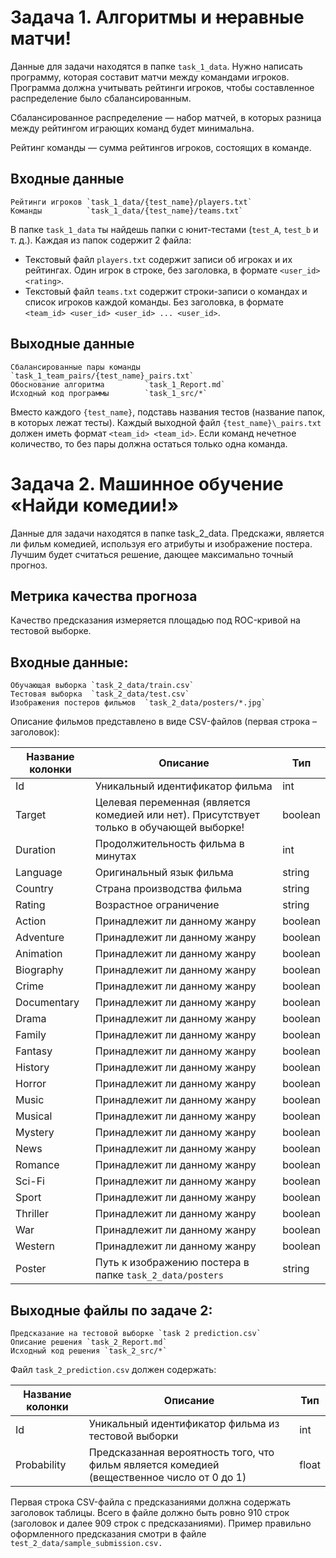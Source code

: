 # Задача 1. Алгоритмы и ~~не~~равные матчи!

Данные для задачи находятся в папке `task_1_data`. Нужно написать программу, которая составит матчи между командами игроков. Программа должна учитывать рейтинги игроков, чтобы составленное распределение было сбалансированным.

Сбалансированное распределение — набор матчей, в которых разница между рейтингом играющих команд будет минимальна.

Рейтинг команды — сумма рейтингов игроков, состоящих в команде.

## Входные данные

    Рейтинги игроков `task_1_data/{test_name}/players.txt`
    Команды          `task_1_data/{test_name}/teams.txt`

В папке `task_1_data` ты найдешь папки с юнит-тестами (`test_A`, `test_b` и т. д.). Каждая из папок содержит 2 файла:

* Текстовый файл `players.txt` содержит записи об игроках и их рейтингах. Один игрок в строке, без заголовка, в формате `<user_id> <rating>`.
* Текстовый файл `teams.txt` содержит строки-записи о командах и список игроков каждой команды. Без заголовка, в формате `<team_id> <user_id> <user_id> ... <user_id>`.

## Выходные данные

    Сбалансированные пары команды `task_1_team_pairs/{test_name}_pairs.txt`
    Обоснование алгоритма         `task_1_Report.md`
    Исходный код программы        `task_1_src/*`

Вместо каждого `{test_name}`, подставь названия тестов (название папок, в которых лежат тесты). Каждый выходной файл `{test_name}\_pairs.txt` должен иметь формат `<team_id> <team_id>`. Если команд нечетное количество, то без пары должна остаться только одна команда.

# Задача 2. Машинное обучение «Найди комедии!»

Данные для задачи находятся в папке task_2_data. Предскажи, является ли фильм комедией, используя его атрибуты и изображение постера. Лучшим будет считаться решение, дающее максимально точный прогноз.

## Метрика качества прогноза

Качество предсказания измеряется площадью под ROC-кривой на тестовой
выборке.

## Входные данные:

    Обучающая выборка `task_2_data/train.csv`
    Тестовая выборка  `task_2_data/test.csv`
    Изображения постеров фильмов  `task_2_data/posters/*.jpg`

Описание фильмов представлено в виде CSV-файлов (первая строка – заголовок):

| Название колонки | Описание                                                                                 | Тип     |
| ---------------- | ---------------------------------------------------------------------------------------- | ------- |
| Id               | Уникальный идентификатор фильма                                                          | int     |
| Target           | Целевая переменная (является комедией или нет). Присутствует только в обучающей выборке! | boolean |
| Duration         | Продолжительность фильма в минутах                                                       | int     |
| Language         | Оригинальный язык фильма                                                                 | string  |
| Country          | Страна производства фильма                                                               | string  |
| Rating           | Возрастное ограничение                                                                   | string  |
| Action           | Принадлежит ли данному жанру                                                             | boolean |
| Adventure        | Принадлежит ли данному жанру                                                             | boolean |
| Animation        | Принадлежит ли данному жанру                                                             | boolean |
| Biography        | Принадлежит ли данному жанру                                                             | boolean |
| Crime            | Принадлежит ли данному жанру                                                             | boolean |
| Documentary      | Принадлежит ли данному жанру                                                             | boolean |
| Drama            | Принадлежит ли данному жанру                                                             | boolean |
| Family           | Принадлежит ли данному жанру                                                             | boolean |
| Fantasy          | Принадлежит ли данному жанру                                                             | boolean |
| History          | Принадлежит ли данному жанру                                                             | boolean |
| Horror           | Принадлежит ли данному жанру                                                             | boolean |
| Music            | Принадлежит ли данному жанру                                                             | boolean |
| Musical          | Принадлежит ли данному жанру                                                             | boolean |
| Mystery          | Принадлежит ли данному жанру                                                             | boolean |
| News             | Принадлежит ли данному жанру                                                             | boolean |
| Romance          | Принадлежит ли данному жанру                                                             | boolean |
| Sci-Fi           | Принадлежит ли данному жанру                                                             | boolean |
| Sport            | Принадлежит ли данному жанру                                                             | boolean |
| Thriller         | Принадлежит ли данному жанру                                                             | boolean |
| War              | Принадлежит ли данному жанру                                                             | boolean |
| Western          | Принадлежит ли данному жанру                                                             | boolean |
| Poster           | Путь к изображению постера в папке `task_2_data/posters`                                 | string  |

## Выходные файлы по задаче 2:

    Предсказание на тестовой выборке `task 2 prediction.csv`
    Описание решения `task_2_Report.md`
    Исходный код решения `task_2_src/*`

Файл `task_2_prediction.csv` должен содержать:

| Название колонки | Описание                                                                                   | Тип   |
| ---------------- | ------------------------------------------------------------------------------------------ | ----- |
| Id               | Уникальный идентификатор фильма из тестовой выборки                                        | int   |
| Probability      | Предсказанная вероятность того, что фильм является комедией (вещественное число от 0 до 1) | float |

Первая строка CSV-файла с предсказаниями должна содержать заголовок таблицы. Всего в файле должно быть ровно 910 cтрок (заголовок и далее 909 строк с предсказаниями). Пример правильно оформленного предсказания смотри в файле `test_2_data/sample_submission.csv.`
